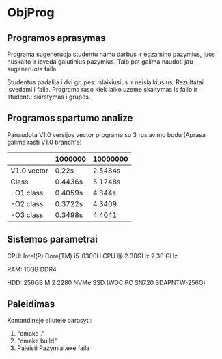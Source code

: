 # ObjProg

## Programos aprasymas

Programa sugeneruoja studentu namu darbus ir egzamino pazymius, juos nuskaito ir isveda galutinius pazymius. Taip pat galima naudoti jau sugeneruota faila.

Studentus padalija i dvi grupes: islaikiusius ir neislaikiusius. Rezultatai isvedami i faila. Programa raso kiek laiko uzeme skaitymas is failo ir studentu skirstymas i grupes.

## Programos spartumo analize

Panaudota V1.0 versijos vector programa su 3 rusiavimo budu (Aprasa galima rasti V1.0 branch'e)  

|             | 1000000     | 10000000    |
| ----------- | ----------- | ----------- |
| V1.0 vector | 0.22s       | 2.5484s     |
| Class       | 0.4436s     | 5.1748s     |
| -O1 class   | 0.4059s     | 4.344s      |
| -O2 class   | 0.3722s     | 4.3409      |
| -O3 class   | 0.3498s     | 4.4041      |


## Sistemos parametrai

CPU: Intel(R) Core(TM) i5-8300H CPU @ 2.30GHz   2.30 GHz  

RAM: 16GB DDR4  

HDD: 256GB M.2 2280 NVMe SSD (WDC PC SN720 SDAPNTW-256G)  


## Paleidimas

Komandineje eiluteje parasyti:

1. "cmake ."
2. "cmake build"
5. Paleisti Pazymiai.exe faila
